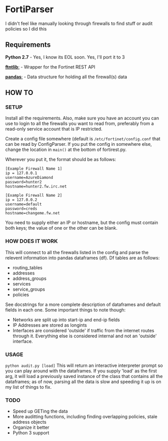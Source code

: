 # FortiParser

I didn't feel like manually looking through firewalls to find stuff
or audit policies so I did this

## Requirements
**Python 2.7** - Yes, I know its EOL soon. Yes, I'll port it to 3

[**ftntlib**:](https://github.com/jpforcioli/ftntlib) - Wrapper for the Fortinet REST API

[**pandas**:](https://pandas.pydata.org/) - Data structure for holding all the firewall(s) data


## HOW TO

### SETUP

Install all the requirements. Also, make sure you have an account you can use
to login to all the firewalls you want to read from, preferably from a read-only service account that is IP restricted.

Create a config file somewhere (default is `/etc/fortinet/config.conf` that can be read by ConfigParser. If you put the config in somewhere else, change the location in `main()` at the bottom of fortirest.py.

Wherever you put it, the format should be as follows:

```
[Example Firewall Name 1]
ip = 127.0.0.1
username=AzureDiamond
password=hunter2
hostname=hunter2.fw.irc.net

[Example Firewall Name 2]
ip = 127.0.0.2
username=default
password=creds
hostname=changeme.fw.net
```

You need to supply either an IP or hostname, but the config must contain both keys; the value of one or the other can be blank.

### HOW DOES IT WORK

This will connect to all the firewalls listed in the config and parse the relevent information into pandas dataframes (df).  Df tables are as follows:

- routing_tables
- addresses
- address_groups
- services
- service_groups
- policies

See docstrings for a more complete description of dataframes and default fields in each one. Some important things to note though:

- Networks are split up into start-ip and end-ip fields
- IP Addresses are stored as longints
- Interfaces are considered 'outside' if traffic from the internet routes through it. Everything else is considered internal and not an 'outside' interface.

### USAGE
```python audit.py [load]``` This will return an interactive interpreter prompt so you can play around with the dataframes.  If you supply 'load' as the first arg, it will load a previously saved instance of the class that contains all the dataframes; as of now, parsing all the data is slow and speeding it up is on my list of things to fix.  

### TODO
- Speed up GETing the data
- More auditting functions, including finding overlapping policies, stale address objects
- Organize it better
- Python 3 support
